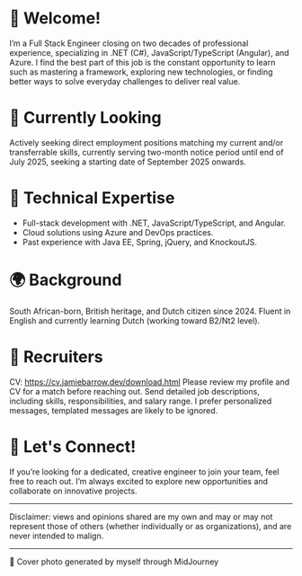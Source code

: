 # 👋 Welcome!
I’m a Full Stack Engineer closing on two decades of professional experience, specializing in .NET (C#), JavaScript/TypeScript (Angular), and Azure. I find the best part of this job is the constant opportunity to learn such as mastering a framework, exploring new technologies, or finding better ways to solve everyday challenges to deliver real value.

# 💼 Currently Looking
Actively seeking direct employment positions matching my current and/or transferrable skills, currently serving two-month notice period until end of July 2025, seeking a starting date of September 2025 onwards.

# 🔧 Technical Expertise  
- Full-stack development with .NET, JavaScript/TypeScript, and Angular.  
- Cloud solutions using Azure and DevOps practices.  
- Past experience with Java EE, Spring, jQuery, and KnockoutJS.  

# 🌍 Background  
South African-born, British heritage, and Dutch citizen since 2024. Fluent in English and currently learning Dutch (working toward B2/Nt2 level).  

# 📢 Recruiters
CV: https://cv.jamiebarrow.dev/download.html
Please review my profile and CV for a match before reaching out. Send detailed job descriptions, including skills, responsibilities, and salary range. I prefer personalized messages, templated messages are likely to be ignored.

# 🚀 Let's Connect!  
If you’re looking for a dedicated, creative engineer to join your team, feel free to reach out. I’m always excited to explore new opportunities and collaborate on innovative projects.  

________________________________________

Disclaimer: views and opinions shared are my own and may or may not represent those of others (whether individually or as organizations), and are never intended to malign.
________________________________________

📸 Cover photo generated by myself through MidJourney

